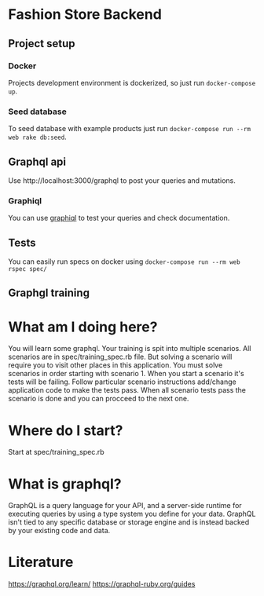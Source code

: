 # Fashion Store Backend

## Project setup
### Docker
Projects development environment is dockerized, so just run `docker-compose up`.
### Seed database
To seed database with example products just run `docker-compose run --rm web rake db:seed`.

## Graphql api
Use http://localhost:3000/graphql to post your queries and mutations.
### Graphiql
You can use [graphiql](http://localhost:3000/graphiql) to test your queries and check documentation.

## Tests
You can easily run specs on docker using `docker-compose run --rm web rspec spec/`

## Graphgl training

# What am I doing here?

You will learn some graphql.
Your training is spit into multiple scenarios. All scenarios are in spec/training_spec.rb file.
But solving a scenario will require you to visit other places in this application.
You must solve scenarios in order starting with scenario 1. When you start a scenario it's tests will be failing.
Follow particular scenario instructions add/change application code to make the tests pass.
When all scenario tests pass the scenario is done and you can procceed to the next one.

# Where do I start?
Start at spec/training_spec.rb
 
# What is graphql?

GraphQL is a query language for your API, and a server-side runtime for executing queries by using a type system
you define for your data. GraphQL isn't tied to any specific database or storage engine
and is instead backed by your existing code and data.

# Literature
 https://graphql.org/learn/
 https://graphql-ruby.org/guides
   